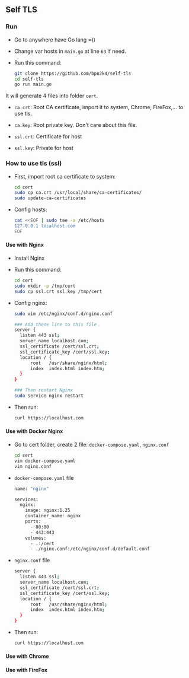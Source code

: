 ## Self TLS

### Run
- Go to anywhere have Go lang =)) <br>
  
- Change var hosts in `main.go` at line `63` if need. <br>
  
- Run this command: <br>
  ```bash
  git clone https://github.com/bpn2k4/self-tls
  cd self-tls
  go run main.go
  ```

It will generate 4 files into folder `cert`. <br>
- `ca.crt`: Root CA certificate, import it to system, Chrome, FireFox,... to use tls.
  
- `ca.key`: Root private key. Don't care about this file.
  
- `ssl.crt`: Certificate for host
  
- `ssl.key`: Private for host


### How to use tls (ssl)
- First, import root ca certificate to system:
  ```bash
  cd cert
  sudo cp ca.crt /usr/local/share/ca-certificates/
  sudo update-ca-certificates
  ```

- Config hosts:
  ```bash
  cat <<EOF | sudo tee -a /etc/hosts
  127.0.0.1 localhost.com
  EOF
  ```

#### Use with Nginx
- Install Nginx
- Run this command:
  ```bash
  cd cert
  sudo mkdir -p /tmp/cert
  sudo cp ssl.crt ssl.key /tmp/cert
  ```
- Config nginx:
  ```bash
  sudo vim /etc/nginx/conf.d/nginx.conf

  ### Add these line to this file
  server {
    listen 443 ssl;
    server_name localhost.com;
    ssl_certificate /cert/ssl.crt;
    ssl_certificate_key /cert/ssl.key;
    location / {
        root   /usr/share/nginx/html;
        index  index.html index.htm;
    }
  }

  ### Then restart Nginx
  sudo service nginx restart
  ```

- Then run:
  ```bash
  curl https://localhost.com
  ```

#### Use with Docker Nginx
- Go to cert folder, create 2 file: `docker-compose.yaml`, `nginx.conf`
  ```bash
  cd cert
  vim docker-compose.yaml
  vim nginx.conf
  ```

- `docker-compose.yaml` file
  ```bash
  name: "nginx"

  services:
    nginx:
      image: nginx:1.25
      container_name: nginx
      ports:
        - 80:80
        - 443:443
      volumes:
        - .:/cert
        - ./nginx.conf:/etc/nginx/conf.d/default.conf
  ```

- `nginx.conf` file
  ```bash
  server {
    listen 443 ssl;
    server_name localhost.com;
    ssl_certificate /cert/ssl.crt;
    ssl_certificate_key /cert/ssl.key;
    location / {
        root   /usr/share/nginx/html;
        index  index.html index.htm;
    }
  }
  ```

- Then run:
  ```bash
  curl https://localhost.com
  ```

#### Use with Chrome
#### Use with FireFox
